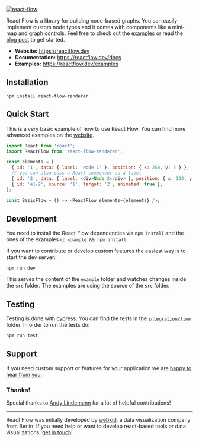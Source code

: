 [![react-flow](https://user-images.githubusercontent.com/2857535/95224198-b2540000-07fa-11eb-832d-361d72d60345.jpg)](https://reactflow.dev)

React Flow is a library for building node-based graphs. You can easily implement custom node types and it comes with components like a mini-map and graph controls. Feel free to check out the [examples](https://reactflow.dev/) or read the [blog post](https://webkid.io/blog/react-flow-node-based-graph-library/) to get started.

- **Website:** https://reactflow.dev
- **Documentation:** https://reactflow.dev/docs
- **Examples:** https://reactflow.dev/examples

## Installation

```
npm install react-flow-renderer
```

## Quick Start

This is a very basic example of how to use React Flow. You can find more advanced examples on the [website](https://reactflow.dev/examples).

```javascript
import React from 'react';
import ReactFlow from 'react-flow-renderer';

const elements = [
  { id: '1', data: { label: 'Node 1' }, position: { x: 250, y: 5 } },
  // you can also pass a React component as a label
  { id: '2', data: { label: <div>Node 2</div> }, position: { x: 100, y: 100 } },
  { id: 'e1-2', source: '1', target: '2', animated: true },
];

const BasicFlow = () => <ReactFlow elements={elements} />;
```

## Development

You need to install the React Flow dependencies via `npm install` and the ones of the examples `cd example && npm install`.

If you want to contribute or develop custom features the easiest way is to start the dev server:

```
npm run dev
```

This serves the content of the `example` folder and watches changes inside the `src` folder. The examples are using the source of the `src` folder.

## Testing

Testing is done with cypress. You can find the tests in the [`integration/flow`](/cypress/integration/flow) folder. In order to run the tests do:

```
npm run test
```

## Support

If you need custom support or features for your application we are [happy to hear from you](https://webkid.io/contact).

### Thanks!

Special thanks to [Andy Lindemann](https://github.com/AndyLnd) for a lot of helpful contributions!

---

React Flow was initially developed by [webkid](https://webkid.io), a data visualization company from Berlin. If you need help or want to develop react-based tools or data visualizations, [get in touch](https://webkid.io/contact)!
